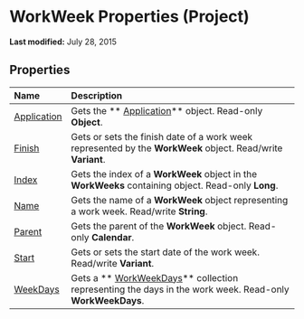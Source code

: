 
# WorkWeek Properties (Project)

 **Last modified:** July 28, 2015


## Properties



|**Name**|**Description**|
|:-----|:-----|
| [Application](73acae3e-5376-c4a9-cf64-1fa06341ee6a.md)|Gets the  ** [Application](8eb91712-7784-a102-38c0-19bb056c27e9.md)** object. Read-only **Object**.|
| [Finish](d66fac85-0644-4f7d-445f-c4712aee6dbe.md)|Gets or sets the finish date of a work week represented by the **WorkWeek** object. Read/write **Variant**.|
| [Index](ad73f3b3-64a4-2d17-d0ff-37fc0c098381.md)|Gets the index of a  **WorkWeek** object in the **WorkWeeks** containing object. Read-only **Long**.|
| [Name](88d6acfe-08a2-38cd-5e1d-b3ba243ac21f.md)|Gets the name of a  **WorkWeek** object representing a work week. Read/write **String**.|
| [Parent](ae4ce80c-7800-4ade-4d80-6710dfc38a4c.md)|Gets the parent of the  **WorkWeek** object. Read-only **Calendar**.|
| [Start](f6c56b53-c99b-6915-40fb-f975b8662d68.md)|Gets or sets the start date of the work week. Read/write  **Variant**.|
| [WeekDays](6348f47c-5d15-0bd9-cd50-de70a66c7674.md)|Gets a  ** [WorkWeekDays](060e541f-f709-65dd-c955-5d04c1554373.md)** collection representing the days in the work week. Read-only **WorkWeekDays**.|
